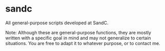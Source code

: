 # sandc
All general-purpose scripts developed at SandC.

Note: Although these are general-purpose functions, they are mostly written with a specific goal in mind and may not generalize to certain situations. You are free to adapt it to whatever purpose, or to contact me.
